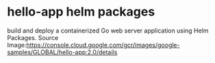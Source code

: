 # hello-app helm packages
build and deploy a containerized Go web server application using Helm Packages.
Source Image:https://console.cloud.google.com/gcr/images/google-samples/GLOBAL/hello-app:2.0/details
